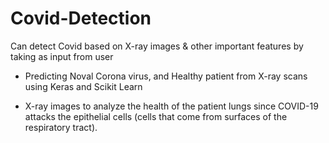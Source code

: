 # Covid-Detection
Can detect Covid based on X-ray images &amp; other important features by taking as input from user

- Predicting Noval Corona virus, and Healthy patient from X-ray scans using Keras and Scikit Learn

- X-ray images to analyze the health of the patient lungs since COVID-19 attacks the epithelial cells (cells that come from surfaces of the respiratory tract). 

